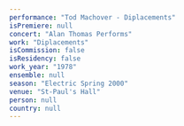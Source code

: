 ```yaml
---
performance: "Tod Machover - Diplacements"
isPremiere: null
concert: "Alan Thomas Performs"
work: "Diplacements"
isCommission: false
isResidency: false
work_year: "1978"
ensemble: null
season: "Electric Spring 2000"
venue: "St-Paul's Hall"
person: null
country: null
---
```


